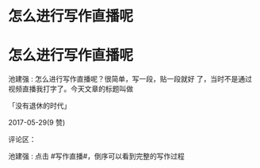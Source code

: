 # 怎么进行写作直播呢

# 怎么进行写作直播呢

池建强 : 怎么进行写作直播呢？很简单，写一段，贴一段就好 了，当时不是通过视频直播我打字了。今天文章的标题叫做

「没有退休的时代」

2017-05-29(9 赞)

评论区：

池建强 : 点击 #写作直播#，倒序可以看到完整的写作过程
